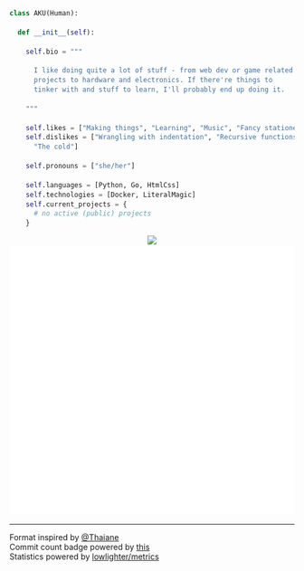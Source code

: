 <!--![Hello! I'm Thomas Pain](https://github.com/codemicro/codemicro/blob/master/githubbanner-downscaled.png?raw=true)-->

```py
class AKU(Human):

  def __init__(self):

    self.bio = """

      I like doing quite a lot of stuff - from web dev or game related
      projects to hardware and electronics. If there're things to
      tinker with and stuff to learn, I'll probably end up doing it.
    
    """

    self.likes = ["Making things", "Learning", "Music", "Fancy stationery"]
    self.dislikes = ["Wrangling with indentation", "Recursive functions",
      "The cold"]

    self.pronouns = ["she/her"]

    self.languages = [Python, Go, HtmlCss]
    self.technologies = [Docker, LiteralMagic]
    self.current_projects = {
      # no active (public) projects
    }
```

<p align="center">
  <a href="https://github.com/codemicro/githubCommitInfo"><img src="https://img.shields.io/endpoint?url=https://www.tdpain.net/api/commits&style=flat-square&color=blue"></a>
  <br>
  <img src="https://raw.githubusercontent.com/codemicro/codemicro/master/github-metrics.svg">
</p>

---
<!--Banner photo by [Jack Ward](https://unsplash.com/@jackward) on [Unsplash](https://unsplash.com/s/photos/forest-mountain)<br>-->
Format inspired by [@Thaiane](https://github.com/Thaiane)<br>
Commit count badge powered by [this](https://github.com/codemicro/githubCommitInfo)<br>
Statistics powered by [lowlighter/metrics](https://github.com/lowlighter/metrics)
